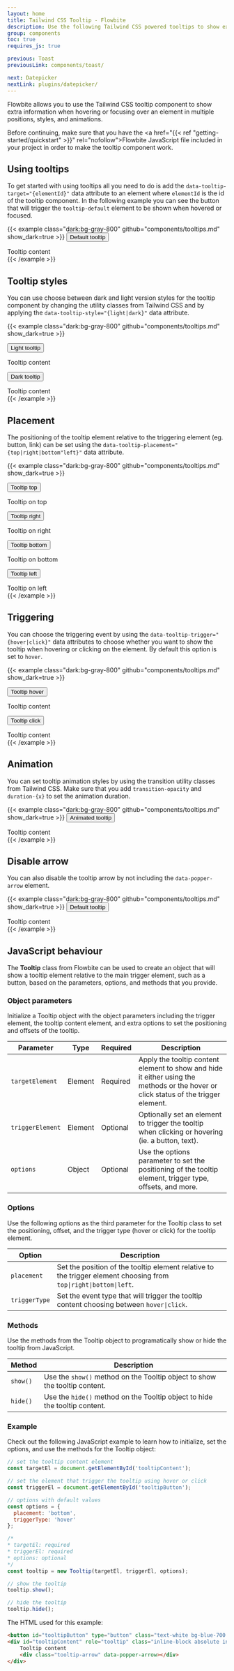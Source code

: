 ```yaml
---
layout: home
title: Tailwind CSS Tooltip - Flowbite
description: Use the following Tailwind CSS powered tooltips to show extra content when hovering or focusing on an element
group: components
toc: true
requires_js: true

previous: Toast
previousLink: components/toast/

next: Datepicker
nextLink: plugins/datepicker/
---
```


Flowbite allows you to use the Tailwind CSS tooltip component to show extra information when hovering or focusing over an element in multiple positions, styles, and animations.

Before continuing, make sure that you have the <a href="{{< ref "getting-started/quickstart" >}}" rel="nofollow">Flowbite JavaScript file</a> included in your project in order to make the tooltip component work.

## Using tooltips

To get started with using tooltips all you need to do is add the `data-tooltip-target="{elementId}"` data attribute to an element where `elementId` is the id of the tooltip component. In the following example you can see the button that will trigger the `tooltip-default` element to be shown when hovered or focused.

{{< example class="dark:bg-gray-800" github="components/tooltips.md" show_dark=true >}}
<button data-tooltip-target="tooltip-default" type="button" class="text-white bg-blue-700 hover:bg-blue-800 focus:ring-4 focus:ring-blue-300 font-medium rounded-lg text-sm px-5 py-2.5 text-center dark:bg-blue-600 dark:hover:bg-blue-700 dark:focus:ring-blue-800">Default tooltip</button>
<div id="tooltip-default" role="tooltip" class="inline-block absolute invisible z-10 py-2 px-3 text-sm font-medium text-white bg-gray-900 rounded-lg shadow-sm opacity-0 transition-opacity duration-300 tooltip dark:bg-gray-700">
    Tooltip content
    <div class="tooltip-arrow" data-popper-arrow></div>
</div>
{{< /example >}}

## Tooltip styles

You can use choose between dark and light version styles for the tooltip component by changing the utility classes from Tailwind CSS and by applying the `data-tooltip-style="{light|dark}"` data attribute.

{{< example class="dark:bg-gray-800" github="components/tooltips.md" show_dark=true >}}
<!-- Light style tooltip -->
<button data-tooltip-target="tooltip-light" data-tooltip-style="light" type="button" class="text-white bg-blue-700 hover:bg-blue-800 focus:ring-4 focus:ring-blue-300 font-medium rounded-lg text-sm px-5 py-2.5 text-center dark:bg-blue-600 dark:hover:bg-blue-700 dark:focus:ring-blue-800">Light tooltip</button>
<div id="tooltip-light" role="tooltip" class="inline-block absolute invisible z-10 py-2 px-3 text-sm font-medium text-gray-900 bg-white rounded-lg border border-gray-200 shadow-sm opacity-0 tooltip">
    Tooltip content
    <div class="tooltip-arrow" data-popper-arrow></div>
</div>

<!-- Dark style tooltip -->
<button data-tooltip-target="tooltip-dark" type="button" class="text-white bg-blue-700 hover:bg-blue-800 focus:ring-4 focus:ring-blue-300 font-medium rounded-lg text-sm px-5 py-2.5 text-center dark:bg-blue-600 dark:hover:bg-blue-700 dark:focus:ring-blue-800">Dark tooltip</button>
<div id="tooltip-dark" role="tooltip" class="inline-block absolute invisible z-10 py-2 px-3 text-sm font-medium text-white bg-gray-900 rounded-lg shadow-sm opacity-0 tooltip dark:bg-gray-700">
    Tooltip content
    <div class="tooltip-arrow" data-popper-arrow></div>
</div>
{{< /example >}}

## Placement

The positioning of the tooltip element relative to the triggering element (eg. button, link) can be set using the `data-tooltip-placement="{top|right|bottom"left}"` data attribute.

{{< example class="dark:bg-gray-800" github="components/tooltips.md" show_dark=true >}}
<!-- Show tooltip on top -->
<button data-tooltip-target="tooltip-top" data-tooltip-placement="top" type="button" class="mb-2 md:mb-0 text-white bg-blue-700 hover:bg-blue-800 focus:ring-4 focus:ring-blue-300 font-medium rounded-lg text-sm px-5 py-2.5 text-center dark:bg-blue-600 dark:hover:bg-blue-700 dark:focus:ring-blue-800">Tooltip top</button>
<div id="tooltip-top" role="tooltip" class="inline-block absolute invisible z-10 py-2 px-3 text-sm font-medium text-white bg-gray-900 rounded-lg shadow-sm opacity-0 tooltip dark:bg-gray-700">
    Tooltip on top
    <div class="tooltip-arrow" data-popper-arrow></div>
</div>

<!-- Show tooltip on right -->
<button data-tooltip-target="tooltip-right" data-tooltip-placement="right" type="button" class="mb-2 md:mb-0 text-white bg-blue-700 hover:bg-blue-800 focus:ring-4 focus:ring-blue-300 font-medium rounded-lg text-sm px-5 py-2.5 text-center dark:bg-blue-600 dark:hover:bg-blue-700 dark:focus:ring-blue-800">Tooltip right</button>
<div id="tooltip-right" role="tooltip" class="inline-block absolute invisible z-10 py-2 px-3 text-sm font-medium text-white bg-gray-900 rounded-lg shadow-sm opacity-0 tooltip dark:bg-gray-700">
    Tooltip on right
    <div class="tooltip-arrow" data-popper-arrow></div>
</div>

<!-- Show tooltip on bottom -->
<button data-tooltip-target="tooltip-bottom" data-tooltip-placement="bottom" type="button" class="mb-2 md:mb-0 text-white bg-blue-700 hover:bg-blue-800 focus:ring-4 focus:ring-blue-300 font-medium rounded-lg text-sm px-5 py-2.5 text-center dark:bg-blue-600 dark:hover:bg-blue-700 dark:focus:ring-blue-800">Tooltip bottom</button>
<div id="tooltip-bottom" role="tooltip" class="inline-block absolute invisible z-10 py-2 px-3 text-sm font-medium text-white bg-gray-900 rounded-lg shadow-sm opacity-0 tooltip dark:bg-gray-700">
    Tooltip on bottom
    <div class="tooltip-arrow" data-popper-arrow></div>
</div>

<!-- Show tooltip on left -->
<button data-tooltip-target="tooltip-left" data-tooltip-placement="left" type="button" class="mb-2 md:mb-0 text-white bg-blue-700 hover:bg-blue-800 focus:ring-4 focus:ring-blue-300 font-medium rounded-lg text-sm px-5 py-2.5 text-center dark:bg-blue-600 dark:hover:bg-blue-700 dark:focus:ring-blue-800">Tooltip left</button>
<div id="tooltip-left" role="tooltip" class="inline-block absolute invisible z-10 py-2 px-3 text-sm font-medium text-white bg-gray-900 rounded-lg shadow-sm opacity-0 tooltip dark:bg-gray-700">
    Tooltip on left
    <div class="tooltip-arrow" data-popper-arrow></div>
</div>
{{< /example >}}

## Triggering

You can choose the triggering event by using the `data-tooltip-trigger="{hover|click}"` data attributes to choose whether you want to show the tooltip when hovering or clicking on the element. By default this option is set to `hover`.

{{< example class="dark:bg-gray-800" github="components/tooltips.md" show_dark=true >}}
<!-- Show tooltip on hover -->
<button data-tooltip-target="tooltip-hover" data-tooltip-trigger="hover" type="button" class="text-white bg-blue-700 hover:bg-blue-800 focus:ring-4 focus:ring-blue-300 font-medium rounded-lg text-sm px-5 py-2.5 text-center dark:bg-blue-600 dark:hover:bg-blue-700 dark:focus:ring-blue-800">Tooltip hover</button>
<div id="tooltip-hover" role="tooltip" class="inline-block absolute invisible z-10 py-2 px-3 text-sm font-medium text-white bg-gray-900 rounded-lg shadow-sm opacity-0 tooltip dark:bg-gray-700">
    Tooltip content
    <div class="tooltip-arrow" data-popper-arrow></div>
</div>

<!-- Show tooltip on click -->
<button data-tooltip-target="tooltip-click" data-tooltip-trigger="click" type="button" class="text-white bg-blue-700 hover:bg-blue-800 focus:ring-4 focus:ring-blue-300 font-medium rounded-lg text-sm px-5 py-2.5 text-center dark:bg-blue-600 dark:hover:bg-blue-700 dark:focus:ring-blue-800">Tooltip click</button>
<div id="tooltip-click" role="tooltip" class="inline-block absolute invisible z-10 py-2 px-3 text-sm font-medium text-white bg-gray-900 rounded-lg shadow-sm opacity-0 tooltip dark:bg-gray-700">
    Tooltip content
    <div class="tooltip-arrow" data-popper-arrow></div>
</div>
{{< /example >}}

## Animation

You can set tooltip animation styles by using the transition utility classes from Tailwind CSS. Make sure that you add `transition-opacity` and `duration-{x}` to set the animation duration.

{{< example class="dark:bg-gray-800" github="components/tooltips.md" show_dark=true >}}
<button data-tooltip-target="tooltip-animation" type="button" class="text-white bg-blue-700 hover:bg-blue-800 focus:ring-4 focus:ring-blue-300 font-medium rounded-lg text-sm px-5 py-2.5 text-center dark:bg-blue-600 dark:hover:bg-blue-700 dark:focus:ring-blue-800">Animated tooltip</button>
<div id="tooltip-animation" role="tooltip" class="inline-block absolute invisible z-10 py-2 px-3 text-sm font-medium text-white bg-gray-900 rounded-lg shadow-sm opacity-0 transition-opacity duration-300 tooltip dark:bg-gray-700">
    Tooltip content
    <div class="tooltip-arrow" data-popper-arrow></div>
</div>
{{< /example >}}

## Disable arrow

You can also disable the tooltip arrow by not including the `data-popper-arrow` element.

{{< example class="dark:bg-gray-800" github="components/tooltips.md" show_dark=true >}}
<button data-tooltip-target="tooltip-no-arrow" type="button" class="text-white bg-blue-700 hover:bg-blue-800 focus:ring-4 focus:ring-blue-300 font-medium rounded-lg text-sm px-5 py-2.5 text-center dark:bg-blue-600 dark:hover:bg-blue-700 dark:focus:ring-blue-800">Default tooltip</button>
<div id="tooltip-no-arrow" role="tooltip" class="inline-block absolute invisible z-10 py-2 px-3 text-sm font-medium text-white bg-gray-900 rounded-lg shadow-sm opacity-0 tooltip dark:bg-gray-700">
    Tooltip content
</div>
{{< /example >}}

## JavaScript behaviour

The **Tooltip** class from Flowbite can be used to create an object that will show a tooltip element relative to the main trigger element, such as a button, based on the parameters, options, and methods that you provide.

### Object parameters

Initialize a Tooltip object with the object parameters including the trigger element, the tooltip content element, and extra options to set the positioning and offsets of the tooltip.

<table class="my-10 min-w-full text-sm text-left text-gray-500 shadow-md dark:border-gray-700 dark:text-gray-400">
    <thead class="bg-gray-50 dark:bg-gray-700">
        <tr class="text-xs font-medium uppercase">
            <th scope="col" class="py-3 px-6">
                Parameter
            </th>
            <th scope="col" class="py-3 px-6">
                Type
            </th>
            <th scope="col" class="py-3 px-6">
                Required
            </th>
            <th scope="col" class="py-3 px-6">
                Description
            </th>
        </tr>
    </thead>
    <tbody>
        <tr class="border-b dark:bg-gray-800 dark:border-gray-700">
            <td class="py-4 px-6 font-medium">
                <code class="text-blue-600 dark:text-blue-400">targetElement</code>
            </td>
            <td class="py-4 px-6">
                Element
            </td>
            <td class="py-4 px-6">
                Required
            </td>
            <td class="py-4 px-6">
                Apply the tooltip content element to show and hide it either using the methods or the hover or click status of the trigger element.
            </td>
        </tr>
        <tr class="border-b dark:bg-gray-800 dark:border-gray-700">
            <td class="py-4 px-6 font-medium">
                <code class="text-blue-600 dark:text-blue-400">triggerElement</code>
            </td>
            <td class="py-4 px-6">
                Element
            </td>
            <td class="py-4 px-6">
                Optional
            </td>
            <td class="py-4 px-6">
                Optionally set an element to trigger the tooltip when clicking or hovering (ie. a button, text).
            </td>
        </tr>
        <tr class="border-b dark:bg-gray-800 dark:border-gray-700">
            <td class="py-4 px-6 font-medium">
                <code class="text-blue-600 dark:text-blue-400">options</code>
            </td>
            <td class="py-4 px-6">
                Object
            </td>
            <td class="py-4 px-6">
                Optional
            </td>
            <td class="py-4 px-6">
                Use the options parameter to set the positioning of the tooltip element, trigger type, offsets, and more.
            </td>
        </tr>
    </tbody>
</table>

### Options

Use the following options as the third parameter for the Tooltip class to set the positioning, offset, and the trigger type (hover or click) for the tooltip element.

<table class="my-10 min-w-full text-sm text-left text-gray-500 shadow-md dark:border-gray-700 dark:text-gray-400">
    <thead class="bg-gray-50 dark:bg-gray-700">
        <tr class="text-xs font-medium uppercase">
            <th scope="col" class="py-3 px-6">
                Option
            </th>
            <th scope="col" class="py-3 px-6">
                Description
            </th>
        </tr>
    </thead>
    <tbody>
        <tr class="border-b dark:bg-gray-800 dark:border-gray-700">
            <td class="py-4 px-6 font-medium">
                <code class="text-blue-600 dark:text-blue-400">placement</code>
            </td>
            <td class="py-4 px-6">
                Set the position of the tooltip element relative to the trigger element choosing from <code class="text-purple-600 dark:text-purple-400">top|right|bottom|left</code>.
            </td>
        </tr>
        <tr class="border-b dark:bg-gray-800 dark:border-gray-700">
            <td class="py-4 px-6 font-medium">
                <code class="text-blue-600 dark:text-blue-400">triggerType</code>
            </td>
            <td class="py-4 px-6">
                Set the event type that will trigger the tooltip content choosing between <code class="text-purple-600 dark:text-purple-400">hover|click</code>.
            </td>
        </tr>
    </tbody>
</table>

### Methods

Use the methods from the Tooltip object to programatically show or hide the tooltip from JavaScript.

<table class="my-10 min-w-full text-sm text-left text-gray-500 shadow-md dark:border-gray-700 dark:text-gray-400">
    <thead class="bg-gray-50 dark:bg-gray-700">
        <tr class="text-xs font-medium uppercase">
            <th scope="col" class="py-3 px-6">
                Method
            </th>
            <th scope="col" class="py-3 px-6">
                Description
            </th>
        </tr>
    </thead>
    <tbody>
        <tr class="border-b dark:bg-gray-800 dark:border-gray-700">
            <td class="py-4 px-6 font-medium">
                <code class="text-blue-600 dark:text-blue-400">show()</code>
            </td>
            <td class="py-4 px-6">
                Use the <code class="text-blue-600 dark:text-blue-400">show()</code> method on the Tooltip object to show the tooltip content.
            </td>
        </tr>
        <tr class="border-b dark:bg-gray-800 dark:border-gray-700">
            <td class="py-4 px-6 font-medium">
                <code class="text-blue-600 dark:text-blue-400">hide()</code>
            </td>
            <td class="py-4 px-6">
                Use the <code class="text-blue-600 dark:text-blue-400">hide()</code> method on the Tooltip object to hide the tooltip content.
            </td>
        </tr>
    </tbody>
</table>

### Example

Check out the following JavaScript example to learn how to initialize, set the options, and use the methods for the Tooltip object:

```javascript
// set the tooltip content element
const targetEl = document.getElementById('tooltipContent');

// set the element that trigger the tooltip using hover or click
const triggerEl = document.getElementById('tooltipButton');

// options with default values
const options = {
  placement: 'bottom',
  triggerType: 'hover'
};

/*
* targetEl: required
* triggerEl: required
* options: optional
*/
const tooltip = new Tooltip(targetEl, triggerEl, options);

// show the tooltip
tooltip.show();

// hide the tooltip
tooltip.hide();
```

The HTML used for this example:

```html
<button id="tooltipButton" type="button" class="text-white bg-blue-700 hover:bg-blue-800 focus:ring-4 focus:ring-blue-300 font-medium rounded-lg text-sm px-5 py-2.5 text-center dark:bg-blue-600 dark:hover:bg-blue-700 dark:focus:ring-blue-800">Default tooltip</button>
<div id="tooltipContent" role="tooltip" class="inline-block absolute invisible z-10 py-2 px-3 text-sm font-medium text-white bg-gray-900 rounded-lg shadow-sm opacity-0 transition-opacity duration-300 tooltip dark:bg-gray-700">
    Tooltip content
    <div class="tooltip-arrow" data-popper-arrow></div>
</div>
```